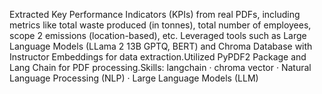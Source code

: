 Extracted Key Performance Indicators (KPIs) from real PDFs, including metrics like total waste produced (in tonnes), total number of employees, scope 2 emissions (location-based), etc.
Leveraged tools such as Large Language Models (LLama 2 13B GPTQ, BERT) and Chroma Database with Instructor Embeddings for data extraction.Utilized PyPDF2 Package and Lang Chain for PDF processing.Skills: langchain · chroma vector · Natural Language Processing (NLP) · Large Language Models (LLM)
